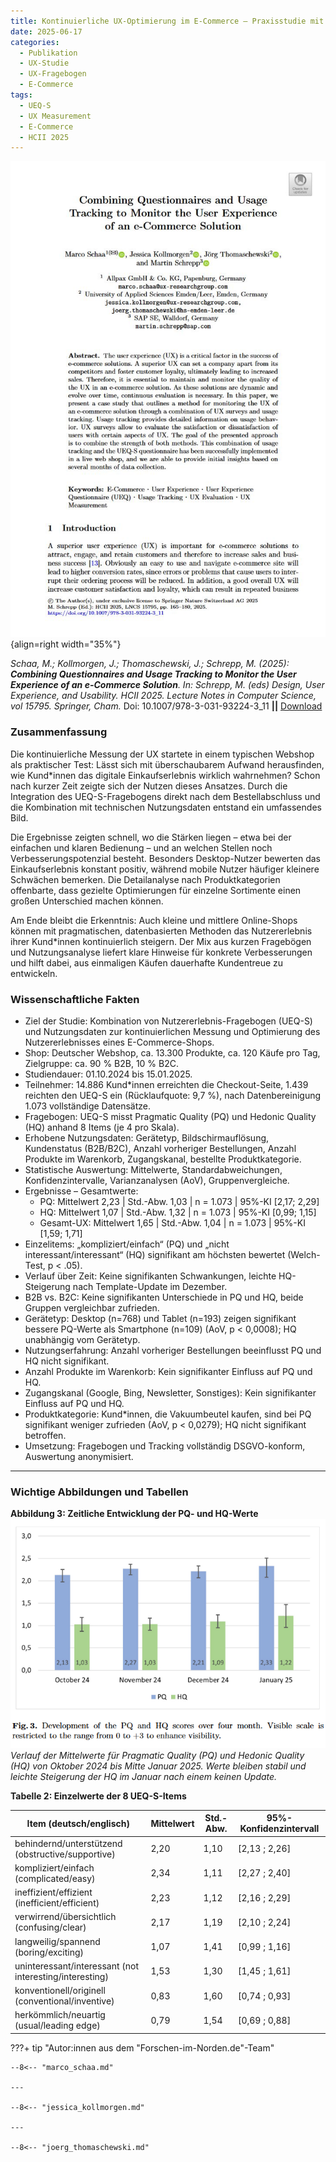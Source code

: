 ```yaml
---
title: Kontinuierliche UX-Optimierung im E-Commerce – Praxisstudie mit UEQ-S
date: 2025-06-17
categories:
  - Publikation
  - UX-Studie
  - UX-Fragebogen
  - E-Commerce
tags:
  - UEQ-S
  - UX Measurement
  - E-Commerce
  - HCII 2025
---
```


![Symbolbild: UX-Optimierung im Mittelstand](assets/2025-06-25-HCII-DUXU-2025_Webshop_JK.jpg){align=right width="35%"}

*Schaa, M.; Kollmorgen, J.; Thomaschewski, J.; Schrepp, M. (2025): __Combining Questionnaires and Usage Tracking to Monitor the User Experience of an e-Commerce Solution__. In: Schrepp, M. (eds) *Design, User Experience, and Usability*. HCII 2025. Lecture Notes in Computer Science, vol 15795. Springer, Cham.* Doi: 10.1007/978-3-031-93224-3_11 **||** [Download](https://doi.org/10.1007/978-3-031-93224-3_11)

### Zusammenfassung

Die kontinuierliche Messung der UX startete in einem typischen Webshop als praktischer Test: Lässt sich mit überschaubarem Aufwand herausfinden, wie Kund*innen das digitale Einkaufserlebnis wirklich wahrnehmen? Schon nach kurzer Zeit zeigte sich der Nutzen dieses Ansatzes. Durch die Integration des UEQ-S-Fragebogens direkt nach dem Bestellabschluss und die Kombination mit technischen Nutzungsdaten entstand ein umfassendes Bild. 

Die Ergebnisse zeigten schnell, wo die Stärken liegen – etwa bei der einfachen und klaren Bedienung – und an welchen Stellen noch Verbesserungspotenzial besteht. Besonders Desktop-Nutzer bewerten das Einkaufserlebnis konstant positiv, während mobile Nutzer häufiger kleinere Schwächen bemerken. Die Detailanalyse nach Produktkategorien offenbarte, dass gezielte Optimierungen für einzelne Sortimente einen großen Unterschied machen können.

Am Ende bleibt die Erkenntnis: Auch kleine und mittlere Online-Shops können mit pragmatischen, datenbasierten Methoden das Nutzererlebnis ihrer Kund*innen kontinuierlich steigern. Der Mix aus kurzen Fragebögen und Nutzungsanalyse liefert klare Hinweise für konkrete Verbesserungen und hilft dabei, aus einmaligen Käufen dauerhafte Kundentreue zu entwickeln.

<!-- more -->

### Wissenschaftliche Fakten

- Ziel der Studie: Kombination von Nutzererlebnis-Fragebogen (UEQ-S) und Nutzungsdaten zur kontinuierlichen Messung und Optimierung des Nutzererlebnisses eines E-Commerce-Shops.
- Shop: Deutscher Webshop, ca. 13.300 Produkte, ca. 120 Käufe pro Tag, Zielgruppe: ca. 90 % B2B, 10 % B2C.
- Studiendauer: 01.10.2024 bis 15.01.2025.
- Teilnehmer: 14.886 Kund*innen erreichten die Checkout-Seite, 1.439 reichten den UEQ-S ein (Rücklaufquote: 9,7 %), nach Datenbereinigung 1.073 vollständige Datensätze.
- Fragebogen: UEQ-S misst Pragmatic Quality (PQ) und Hedonic Quality (HQ) anhand 8 Items (je 4 pro Skala).
- Erhobene Nutzungsdaten: Gerätetyp, Bildschirmauflösung, Kundenstatus (B2B/B2C), Anzahl vorheriger Bestellungen, Anzahl Produkte im Warenkorb, Zugangskanal, bestellte Produktkategorie.
- Statistische Auswertung: Mittelwerte, Standardabweichungen, Konfidenzintervalle, Varianzanalysen (AoV), Gruppenvergleiche.
- Ergebnisse – Gesamtwerte:  
  - PQ: Mittelwert 2,23 | Std.-Abw. 1,03 | n = 1.073 | 95%-KI [2,17; 2,29]
  - HQ: Mittelwert 1,07 | Std.-Abw. 1,32 | n = 1.073 | 95%-KI [0,99; 1,15]
  - Gesamt-UX: Mittelwert 1,65 | Std.-Abw. 1,04 | n = 1.073 | 95%-KI [1,59; 1,71]
- Einzelitems: „kompliziert/einfach“ (PQ) und „nicht interessant/interessant“ (HQ) signifikant am höchsten bewertet (Welch-Test, p < .05).
- Verlauf über Zeit: Keine signifikanten Schwankungen, leichte HQ-Steigerung nach Template-Update im Dezember.
- B2B vs. B2C: Keine signifikanten Unterschiede in PQ und HQ, beide Gruppen vergleichbar zufrieden.
- Gerätetyp: Desktop (n=768) und Tablet (n=193) zeigen signifikant bessere PQ-Werte als Smartphone (n=109) (AoV, p < 0,0008); HQ unabhängig vom Gerätetyp.
- Nutzungserfahrung: Anzahl vorheriger Bestellungen beeinflusst PQ und HQ nicht signifikant.
- Anzahl Produkte im Warenkorb: Kein signifikanter Einfluss auf PQ und HQ.
- Zugangskanal (Google, Bing, Newsletter, Sonstiges): Kein signifikanter Einfluss auf PQ und HQ.
- Produktkategorie: Kund*innen, die Vakuumbeutel kaufen, sind bei PQ signifikant weniger zufrieden (AoV, p < 0,0279); HQ nicht signifikant betroffen.
- Umsetzung: Fragebogen und Tracking vollständig DSGVO-konform, Auswertung anonymisiert.

---

### Wichtige Abbildungen und Tabellen


**Abbildung 3: Zeitliche Entwicklung der PQ- und HQ-Werte**
![Zeitliche Entwicklung der PQ- und HQ-Werte](assets/2025-06-25-HCII-DUXU-2025_Webshop-Abb3.png)
*Verlauf der Mittelwerte für Pragmatic Quality (PQ) und Hedonic Quality (HQ) von Oktober 2024 bis Mitte Januar 2025. Werte bleiben stabil und leichte Steigerung der HQ im Januar nach einem keinen Update.*

**Tabelle 2: Einzelwerte der 8 UEQ-S-Items**

| Item (deutsch/englisch)                              | Mittelwert | Std.-Abw. | 95%-Konfidenzintervall |
|------------------------------------------------------|------------|-----------|------------------------|
| behindernd/unterstützend (obstructive/supportive)    | 2,20       | 1,10      | [2,13 ; 2,26]          |
| kompliziert/einfach (complicated/easy)               | 2,34       | 1,11      | [2,27 ; 2,40]          |
| ineffizient/effizient (inefficient/efficient)        | 2,23       | 1,12      | [2,16 ; 2,29]          |
| verwirrend/übersichtlich (confusing/clear)           | 2,17       | 1,19      | [2,10 ; 2,24]          |
| langweilig/spannend (boring/exciting)                | 1,07       | 1,41      | [0,99 ; 1,16]          |
| uninteressant/interessant (not interesting/interesting) | 1,53    | 1,30      | [1,45 ; 1,61]          |
| konventionell/originell (conventional/inventive)     | 0,83       | 1,60      | [0,74 ; 0,93]          |
| herkömmlich/neuartig (usual/leading edge)            | 0,79       | 1,54      | [0,69 ; 0,88]          |


???+ tip "Autor:innen aus dem "Forschen-im-Norden.de"-Team"

    --8<-- "marco_schaa.md"

    ---
    
    --8<-- "jessica_kollmorgen.md"

    ---
    
    --8<-- "joerg_thomaschewski.md"

